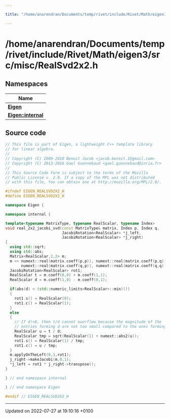 ```yaml
---

title: "/home/anarendran/Documents/temp/rivet/include/Rivet/Math/eigen3/src/misc/RealSvd2x2.h"

---
```


# /home/anarendran/Documents/temp/rivet/include/Rivet/Math/eigen3/src/misc/RealSvd2x2.h



## Namespaces

| Name           |
| -------------- |
| **[Eigen](http://example.org/namespaces/namespaceeigen/)**  |
| **[Eigen::internal](http://example.org/namespaces/namespaceeigen_1_1internal/)**  |




## Source code

```cpp
// This file is part of Eigen, a lightweight C++ template library
// for linear algebra.
//
// Copyright (C) 2009-2010 Benoit Jacob <jacob.benoit.1@gmail.com>
// Copyright (C) 2013-2016 Gael Guennebaud <gael.guennebaud@inria.fr>
//
// This Source Code Form is subject to the terms of the Mozilla
// Public License v. 2.0. If a copy of the MPL was not distributed
// with this file, You can obtain one at http://mozilla.org/MPL/2.0/.

#ifndef EIGEN_REALSVD2X2_H
#define EIGEN_REALSVD2X2_H

namespace Eigen {

namespace internal {

template<typename MatrixType, typename RealScalar, typename Index>
void real_2x2_jacobi_svd(const MatrixType& matrix, Index p, Index q,
                         JacobiRotation<RealScalar> *j_left,
                         JacobiRotation<RealScalar> *j_right)
{
  using std::sqrt;
  using std::abs;
  Matrix<RealScalar,2,2> m;
  m << numext::real(matrix.coeff(p,p)), numext::real(matrix.coeff(p,q)),
       numext::real(matrix.coeff(q,p)), numext::real(matrix.coeff(q,q));
  JacobiRotation<RealScalar> rot1;
  RealScalar t = m.coeff(0,0) + m.coeff(1,1);
  RealScalar d = m.coeff(1,0) - m.coeff(0,1);

  if(abs(d) < (std::numeric_limits<RealScalar>::min)())
  {
    rot1.s() = RealScalar(0);
    rot1.c() = RealScalar(1);
  }
  else
  {
    // If d!=0, then t/d cannot overflow because the magnitude of the
    // entries forming d are not too small compared to the ones forming t.
    RealScalar u = t / d;
    RealScalar tmp = sqrt(RealScalar(1) + numext::abs2(u));
    rot1.s() = RealScalar(1) / tmp;
    rot1.c() = u / tmp;
  }
  m.applyOnTheLeft(0,1,rot1);
  j_right->makeJacobi(m,0,1);
  *j_left = rot1 * j_right->transpose();
}

} // end namespace internal

} // end namespace Eigen

#endif // EIGEN_REALSVD2X2_H
```


-------------------------------

Updated on 2022-07-27 at 19:10:16 +0100
